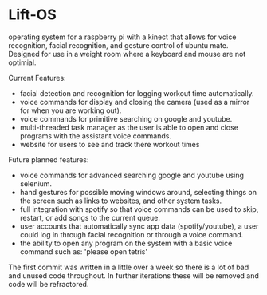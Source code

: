 # Lift-OS
operating system for a raspberry pi with a kinect that allows for voice recognition, facial recognition, and gesture control of ubuntu mate. Designed for use in a weight room where a keyboard and mouse are not optimial.

Current Features:
- facial detection and recognition for logging workout time automatically.
- voice commands for display and closing the camera (used as a mirror for when you are working out).
- voice commands for primitive searching on google and youtube.
- multi-threaded task manager as the user is able to open and close programs with the assistant voice commands.
- website for users to see and track there workout times

Future planned features:
- voice commands for advanced searching google and youtube using selenium.
- hand gestures for possible moving windows around, selecting things on the screen such as links to websites, and other system tasks.
- full integration with spotify so that voice commands can be used to skip, restart, or add songs to the current queue.
- user accounts that automatically sync app data (spotify/youtube), a user could log in through facial recognition or through a voice command.
- the ability to open any program on the system with a basic voice command such as: 'please open tetris'

The first commit was written in a little over a week so there is a lot of bad and unused code throughout.
In further iterations these will be removed and code will be refractored.
